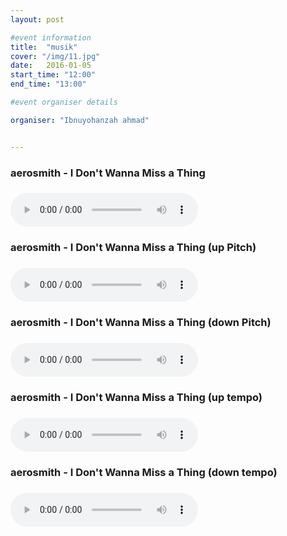 ```yaml
---
layout: post

#event information
title:  "musik"
cover: "/img/11.jpg"
date:   2016-01-05
start_time: "12:00"
end_time: "13:00"

#event organiser details

organiser: "Ibnuyohanzah ahmad"


---
```


<html manifest="cache-manifest.manifest">
<body>

<div id="result"></div>

<script>
// Check browser support
if (typeof(Storage) !== "undefined") {
    // Store
    localStorage.setItem("Aerosmith", "I Don't Wanna Miss a Thing");
    // Retrieve
    document.getElementById("result").innerHTML = localStorage.getItem("lastname");
} else {
    document.getElementById("result").innerHTML = "Sorry, your browser does not support Web Storage...";
}
</script>

 </body>
</html>


<p><h3>aerosmith - I Don't Wanna Miss a Thing<h3>
<audio controls="controls">
  <source src="img/Aerosmith - I Don't Wanna Miss a Thing.oog" type="audio/oog" /> 
</audio> 
</p>
<p><h3>aerosmith - I Don't Wanna Miss a Thing (up Pitch)<h3>
<audio controls="controls">
  <source src="img/Aerosmith - I Don't Wanna Miss a Thing - Up Pitch.oog" type="audio/oog" /> 
</audio> 
</p>
<p><h3>aerosmith - I Don't Wanna Miss a Thing (down Pitch)<h3>
<audio controls="controls">
  <source src="img/Aerosmith - I Don't Wanna Miss a Thing - down Pitch.oog" type="audio/oog" /> 
</audio> 
</p>
<p><h3>aerosmith - I Don't Wanna Miss a Thing (up tempo)<h3>
<audio controls="controls">
  <source src="img/Aerosmith - I Don't Wanna Miss a Thing - up Tempo.oog" type="audio/oog" /> 
</audio> 
</p>
<p><h3>aerosmith - I Don't Wanna Miss a Thing (down tempo)<h3>
<audio controls="controls">
  <source src="img/Aerosmith - I Don't Wanna Miss a Thing - down tempo.oog" type="audio/oog" /> 
</audio>
</p>

